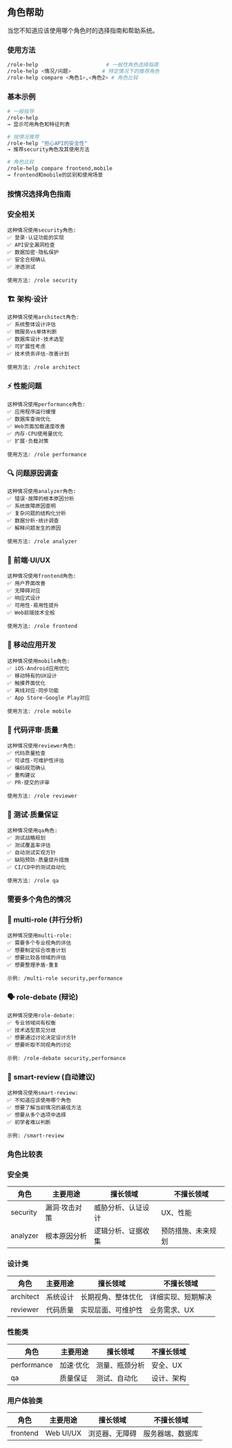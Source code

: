 ## 角色帮助

当您不知道应该使用哪个角色时的选择指南和帮助系统。

### 使用方法

```bash
/role-help                      # 一般性角色选择指南
/role-help <情况/问题>          # 特定情况下的推荐角色
/role-help compare <角色1>,<角色2> # 角色比较
```

### 基本示例

```bash
# 一般指导
/role-help
→ 显示可用角色和特征列表

# 按情况推荐
/role-help "担心API的安全性"
→ 推荐security角色及其使用方法

# 角色比较
/role-help compare frontend,mobile
→ frontend和mobile的区别和使用场景
```

### 按情况选择角色指南

### 安全相关

```
这种情况使用security角色:
✅ 登录·认证功能的实现
✅ API安全漏洞检查
✅ 数据加密·隐私保护
✅ 安全合规确认
✅ 渗透测试

使用方法: /role security
```

### 🏗️ 架构·设计

```
这种情况使用architect角色:
✅ 系统整体设计评估
✅ 微服务vs单体判断
✅ 数据库设计·技术选型
✅ 可扩展性考虑
✅ 技术债务评估·改善计划

使用方法: /role architect
```

### ⚡ 性能问题

```
这种情况使用performance角色:
✅ 应用程序运行缓慢
✅ 数据库查询优化
✅ Web页面加载速度改善
✅ 内存·CPU使用量优化
✅ 扩展·负载对策

使用方法: /role performance
```

### 🔍 问题原因调查

```
这种情况使用analyzer角色:
✅ 错误·故障的根本原因分析
✅ 系统故障原因查明
✅ 复杂问题的结构化分析
✅ 数据分析·统计调查
✅ 解释问题发生的原因

使用方法: /role analyzer
```

### 🎨 前端·UI/UX

```
这种情况使用frontend角色:
✅ 用户界面改善
✅ 无障碍对应
✅ 响应式设计
✅ 可用性·易用性提升
✅ Web前端技术全般

使用方法: /role frontend
```

### 📱 移动应用开发

```
这种情况使用mobile角色:
✅ iOS·Android应用优化
✅ 移动特有的UX设计
✅ 触摸界面优化
✅ 离线对应·同步功能
✅ App Store·Google Play对应

使用方法: /role mobile
```

### 👀 代码评审·质量

```
这种情况使用reviewer角色:
✅ 代码质量检查
✅ 可读性·可维护性评估
✅ 编码规范确认
✅ 重构建议
✅ PR·提交的评审

使用方法: /role reviewer
```

### 🧪 测试·质量保证

```
这种情况使用qa角色:
✅ 测试战略规划
✅ 测试覆盖率评估
✅ 自动测试实现方针
✅ 缺陷预防·质量提升措施
✅ CI/CD中的测试自动化

使用方法: /role qa
```

### 需要多个角色的情况

### 🔄 multi-role (并行分析)

```
这种情况使用multi-role:
✅ 需要多个专业视角的评估
✅ 想要制定综合改善计划
✅ 想要比较各领域的评估
✅ 想要整理矛盾·重复

示例: /multi-role security,performance
```

### 🗣️ role-debate (辩论)

```
这种情况使用role-debate:
✅ 专业领域间有权衡
✅ 技术选型意见分歧
✅ 想要通过讨论决定设计方针
✅ 想要听取不同视角的讨论

示例: /role-debate security,performance
```

### 🤖 smart-review (自动建议)

```
这种情况使用smart-review:
✅ 不知道应该使用哪个角色
✅ 想要了解当前情况的最佳方法
✅ 想要从多个选项中选择
✅ 初学者难以判断

示例: /smart-review
```

### 角色比较表

### 安全类

| 角色 | 主要用途 | 擅长领域 | 不擅长领域 |
|--------|----------|----------|----------|
| security | 漏洞·攻击对策 | 威胁分析、认证设计 | UX、性能 |
| analyzer | 根本原因分析 | 逻辑分析、证据收集 | 预防措施、未来规划 |

### 设计类

| 角色 | 主要用途 | 擅长领域 | 不擅长领域 |
|--------|----------|----------|----------|
| architect | 系统设计 | 长期视角、整体优化 | 详细实现、短期解决 |
| reviewer | 代码质量 | 实现层面、可维护性 | 业务需求、UX |

### 性能类

| 角色 | 主要用途 | 擅长领域 | 不擅长领域 |
|--------|----------|----------|----------|
| performance | 加速·优化 | 测量、瓶颈分析 | 安全、UX |
| qa | 质量保证 | 测试、自动化 | 设计、架构 |

### 用户体验类

| 角色 | 主要用途 | 擅长领域 | 不擅长领域 |
|--------|----------|----------|----------|
| frontend | Web UI/UX | 浏览器、无障碍 | 服务器端、数据库 |
```